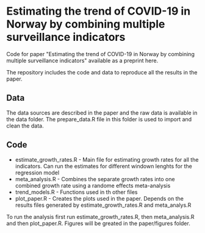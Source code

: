 # Estimating the trend of COVID-19 in Norway by combining multiple surveillance indicators

Code for paper "Estimating the trend of COVID-19 in Norway by combining multiple surveillance indicators" available as a preprint here.

The repository includes the code and data to reproduce all the results in the paper. 

## Data

The data sources are described in the paper and the raw data is available in the data folder. The prepare_data.R file in this folder is used to import and clean the data.


## Code

* estimate_growth_rates.R  - Main file for estimating growth rates for all the indicators. Can run the estimates for different windown lenghts for the regression model
* meta_analysis.R - Combines the separate growth rates into one combined growth rate using a randome effects meta-analysis
* trend_models.R - Functions used in th other files
* plot_paper.R - Creates the plots used in the paper. Depends on the results files generated by estimate_growth_rates.R and meta_analys.R


To run the analysis first run estimate_growth_rates.R, then meta_analysis.R and then plot_paper.R. Figures will be greated in the paper/figures folder.
